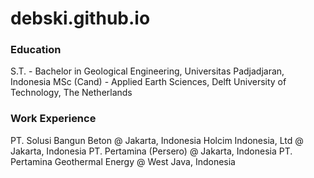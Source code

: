 # debski.github.io

### Education
S.T. - Bachelor in Geological Engineering, Universitas Padjadjaran, Indonesia
MSc (Cand) - Applied Earth Sciences, Delft University of Technology, The Netherlands

### Work Experience
PT. Solusi Bangun Beton @ Jakarta, Indonesia
Holcim Indonesia, Ltd @ Jakarta, Indonesia
PT. Pertamina (Persero) @ Jakarta, Indonesia
PT. Pertamina Geothermal Energy @ West Java, Indonesia
